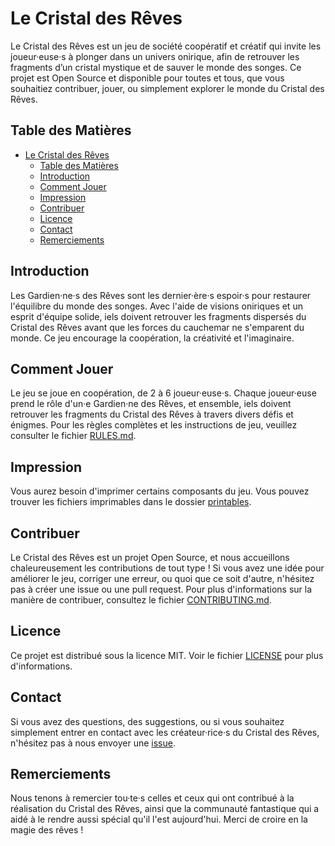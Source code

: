 # Le Cristal des Rêves

Le Cristal des Rêves est un jeu de société coopératif et créatif qui invite les joueur·euse·s à plonger dans un univers onirique, afin de retrouver les fragments d’un cristal mystique et de sauver le monde des songes. Ce projet est Open Source et disponible pour toutes et tous, que vous souhaitiez contribuer, jouer, ou simplement explorer le monde du Cristal des Rêves.

## Table des Matières

- [Le Cristal des Rêves](#le-cristal-des-rêves)
  - [Table des Matières](#table-des-matières)
  - [Introduction](#introduction)
  - [Comment Jouer](#comment-jouer)
  - [Impression](#impression)
  - [Contribuer](#contribuer)
  - [Licence](#licence)
  - [Contact](#contact)
  - [Remerciements](#remerciements)

## Introduction

Les Gardien·ne·s des Rêves sont les dernier·ère·s espoir·s pour restaurer l'équilibre du monde des songes. Avec l'aide de visions oniriques et un esprit d'équipe solide, iels doivent retrouver les fragments dispersés du Cristal des Rêves avant que les forces du cauchemar ne s'emparent du monde. Ce jeu encourage la coopération, la créativité et l'imaginaire.

## Comment Jouer

Le jeu se joue en coopération, de 2 à 6 joueur·euse·s. Chaque joueur·euse prend le rôle d'un·e Gardien·ne des Rêves, et ensemble, iels doivent retrouver les fragments du Cristal des Rêves à travers divers défis et énigmes. Pour les règles complètes et les instructions de jeu, veuillez consulter le fichier [RULES.md](RULES.md).

## Impression

Vous aurez besoin d'imprimer certains composants du jeu. Vous pouvez trouver les fichiers imprimables dans le dossier [printables](printables/index.md).

## Contribuer

Le Cristal des Rêves est un projet Open Source, et nous accueillons chaleureusement les contributions de tout type ! Si vous avez une idée pour améliorer le jeu, corriger une erreur, ou quoi que ce soit d'autre, n'hésitez pas à créer une issue ou une pull request. Pour plus d'informations sur la manière de contribuer, consultez le fichier [CONTRIBUTING.md](CONTRIBUTING.md).

## Licence

Ce projet est distribué sous la licence MIT. Voir le fichier [LICENSE](LICENSE) pour plus d'informations.

## Contact

Si vous avez des questions, des suggestions, ou si vous souhaitez simplement entrer en contact avec les créateur·rice·s du Cristal des Rêves, n'hésitez pas à nous envoyer une [issue](link-to-your-issue-page).

## Remerciements

Nous tenons à remercier tou·te·s celles et ceux qui ont contribué à la réalisation du Cristal des Rêves, ainsi que la communauté fantastique qui a aidé à le rendre aussi spécial qu'il l'est aujourd'hui. Merci de croire en la magie des rêves !
